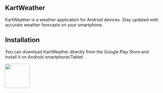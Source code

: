 ## KartWeather

KartWeather is a weather application for Android devices. Stay updated with accurate weather forecasts on your smartphone.

## Installation

You can download KartWeather directly from the Google Play Store and install it on Android smartphone/Tablet.

[<img src="https://play.google.com/intl/en_us/badges/static/images/badges/en_badge_web_generic.png" height="80">](https://play.google.com/store/apps/details?id=com.kartweather&pcampaignid=web_share)